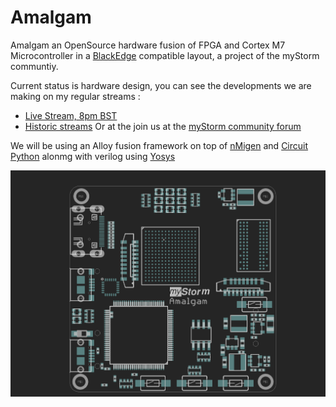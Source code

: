# Amalgam
Amalgam an OpenSource hardware fusion of FPGA and Cortex M7 Microcontroller in a [BlackEdge](https://github.com/folknology/BlackEdge) compatible layout, a project of the myStorm communtiy.

Current status is hardware design, you can see the developments we are making on my regular streams :
*  [Live Stream, 8pm BST](https://www.twitch.tv/folknology)
* [Historic streams](https://www.youtube.com/watch?v=79OoLG_Dxk0&list=PLXS9jyX9czzodpJNL-szsMfl0rOrZk4B7)
Or at the join us at the [myStorm community forum](https://forum.mystorm.uk)

We will be using an Alloy fusion framework on top of [nMigen](https://github.com/m-labs/nmigen) and [Circuit Python](https://github.com/adafruit/circuitpython) alonmg with verilog using [Yosys](https://github.com/YosysHQ/yosys)

![Amalgam](https://github.com/folknology/amalgam/blob/master/amalgam.png)


